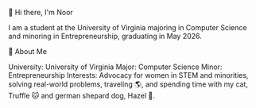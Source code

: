 👋 Hi there, I'm Noor

I am a student at the University of Virginia majoring in Computer Science and minoring in Entrepreneurship, graduating in May 2026. 

🧠 About Me

University: University of Virginia
Major: Computer Science 
Minor: Entrepreneurship
Interests: Advocacy for women in STEM and minorities, solving real-world problems, traveling 🌎, and spending time with my cat, Truffle 🐱 and german shepard dog, Hazel 🐶.
